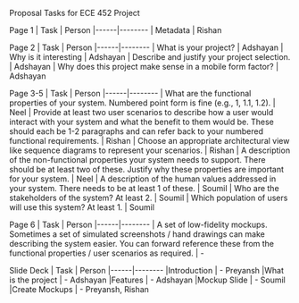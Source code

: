Proposal Tasks for ECE 452 Project

Page 1
| Task | Person
|------|--------
| Metadata | Rishan

Page 2
| Task | Person
|------|--------
| What is your project? | Adshayan
| Why is it interesting | Adshayan
| Describe and justify your project selection. | Adshayan
| Why does this project make sense in a mobile form factor? | Adshayan

Page 3-5
| Task | Person
|------|--------
| What are the functional properties of your system. Numbered point form is fine (e.g., 1, 1.1, 1.2). | Neel
| Provide at least two user scenarios to describe how a user would interact with your system and what the benefit to them would be. These should each be 1-2 paragraphs and can refer back to your numbered functional requirements. | Rishan
| Choose an appropriate architectural view like sequence diagrams to represent your scenarios. | Rishan
| A description of the non-functional properties your system needs to support. There should be at least two of these. Justify why these properties are important for your system. | Neel
| A description of the human values addressed in your system. There needs to be at least 1 of these. | Soumil
| Who are the stakeholders of the system? At least 2. | Soumil
| Which population of users will use this system? At least 1. | Soumil

Page 6
| Task | Person
|------|--------
| A set of low-fidelity mockups. Sometimes a set of simulated screenshots / hand drawings can make describing the system easier. You can forward reference these from the functional properties / user scenarios as required. | -

Slide Deck
| Task | Person
|------|--------
|Introduction | - Preyansh
|What is the project | - Adshayan
|Features | - Adshayan
|Mockup Slide | - Soumil
|Create Mockups | - Preyansh, Rishan 
